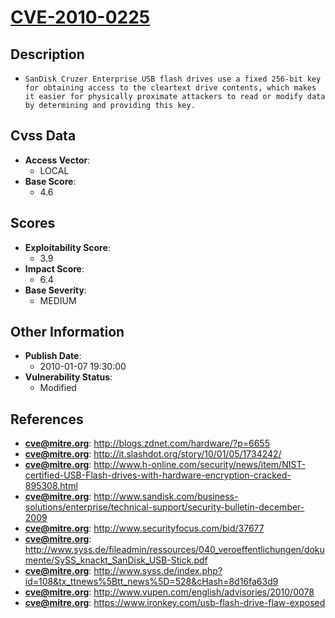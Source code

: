 
# [CVE-2010-0225](http://blogs.zdnet.com/hardware/?p=6655)

## Description

- `SanDisk Cruzer Enterprise USB flash drives use a fixed 256-bit key for obtaining access to the cleartext drive contents, which makes it easier for physically proximate attackers to read or modify data by determining and providing this key.`

## Cvss Data

- **Access Vector**:
  - LOCAL
- **Base Score**:
  - 4.6

## Scores

- **Exploitability Score**:
  - 3.9
- **Impact Score**:
  - 6.4
- **Base Severity**:
  - MEDIUM

## Other Information

- **Publish Date**:
  - 2010-01-07 19:30:00
- **Vulnerability Status**:
  - Modified

## References

- **cve@mitre.org**: http://blogs.zdnet.com/hardware/?p=6655
- **cve@mitre.org**: http://it.slashdot.org/story/10/01/05/1734242/
- **cve@mitre.org**: http://www.h-online.com/security/news/item/NIST-certified-USB-Flash-drives-with-hardware-encryption-cracked-895308.html
- **cve@mitre.org**: http://www.sandisk.com/business-solutions/enterprise/technical-support/security-bulletin-december-2009
- **cve@mitre.org**: http://www.securityfocus.com/bid/37677
- **cve@mitre.org**: http://www.syss.de/fileadmin/ressources/040_veroeffentlichungen/dokumente/SySS_knackt_SanDisk_USB-Stick.pdf
- **cve@mitre.org**: http://www.syss.de/index.php?id=108&tx_ttnews%5Btt_news%5D=528&cHash=8d16fa63d9
- **cve@mitre.org**: http://www.vupen.com/english/advisories/2010/0078
- **cve@mitre.org**: https://www.ironkey.com/usb-flash-drive-flaw-exposed
